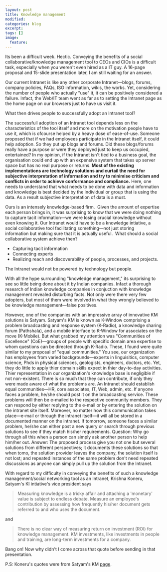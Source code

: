 ```yaml
---
layout: post
title: Knowledge management
modified:
categories: blog
excerpt:
tags: []
image:
  feature:
---
```

Its been a difficult week. Hectic. Conveying the benefits of a social collaborative/knowledge management tool to CEOs and CIOs is a difficult task, especially when you weren't even hired as a IT guy. A 16-page proposal and 15-slide presentation later, I am still waiting for an answer.

Our current Intranet is like any other corporate Intranet—blogs, forums, company policies, FAQs, ISO information, wikis, the works. Yet, considering the number of people who actually "use" it, it can be positively considered a failure. Infact, the Web/IT team went as far as to setting the Intranet page as the home page on our browsers just to have us visit it.

What then drives people to successfully adopt an Intranet tool?

The successfull adoption of an Intranet tool depends less on the characteristics of the tool itself and more on the motivation people have to use it, which is ofcourse helped by a heavy dose of ease-of-use. Someone proposed that if we had employees participate in the Intranet itself, it could help adoption. So they put up blogs and forums. Did these blogs/forums really have a purpose or were they deployed just to keep us occupied, entertained? In my opinion, if the Intranet isn't tied to a business goal, the organisation could end up with an expensive system that takes up server space but has no real purpose or returns. <strong>Most of the existing implementations are technology solutions and curtail the need for subjective interpretation of information and try to minimise criticism and conflicts in order to achieve conformance and compliance.</strong> Here, one needs to understand that what needs to be done with data and information and knowledge is best decided by the individual or group that is using the data. As a result subjective interpretation of data is a must.

Ours is an intensely knowledge-based firm.  Given the amount of expertise each person brings in, it was surprising to know that we were doing nothing to capture tacit information—we were losing crucial knowledge without even knowing it. Our Intranet would have to be a knowledge intiative, a social collaborative tool facilitating something—not just storing information but making sure that it is actually useful.  What should a social collaborative system achieve then?
<ul>
	<li>Capturing tacit information</li>
	<li>Connecting experts</li>
	<li>Realizing reach and discoverability of people, processes, and projects.</li>
</ul>
The Intranet would not be powered by technology but people.

With all the hype surrounding "knowledge management," its surprising to see so little being done about it by Indian companies. Infact a thorough research of Indian knowledge companies in conjuction with knowledge management revealed disturbing facts. Not only were there very few adopters, but most of them were involved in what they wrongly believed to be knowledge management—false positives.

However, one of the companies with an impressive array of innovative KM solutions is Satyam. Satyam's KM is known as K-Window comprising a problem broadcasting and response system (K-Radio), a knowledge sharing forum (Pathshala), and a mobile interface to K-Window for associates on the move (K-Mobile). But what grabbed my attention was "Communities of Excellence" (CoE)—groups of people with specific domain area expertise to whom questions can be directed through K-Radio. These, I found were quite similar to my proposal of "equal communities." You see, our organization has employees from varied backgrounds—experts in linguisitics, computer science, Phds in physical sciences, geologists, engineers, doctors, etc. Yet, they do little to apply thier domain skills expect in thier day-to-day activities. Thier representation in our organization's knowledge base is negligible if not non-existent. There is so much that they can contribute, if only they were made aware of what the problems are. An Intranet should establish equal communities—HR, core associates, IT, Web, admin, etc. If anyone faces a problem, he/she should post it on the broadcasting service. These problems will then be e-mailed to the respective community members. They can respond by either replying to the e-mail or by entering the solution on the intranet site itself. Moreover, no matter how this communication takes place—e-mail or through the intranet itself—it will all be stored in a documented manner on the intranet. If tomorrow, someone faces a similar problem, he/she can either post a new query or search through previous solutions to see if they match his/her requirements. Question: Why go through all this when a person can simply ask another person to help him/her out. Answer: The proposed process give you not one but several solutions from different perspectives; it documents these solutions so that when tomo, the solution provider leaves the company, the solution itself is not lost; and repeated instances of the same problem don't need repeated discussions as anyone can simply pull up the solution from the Intranet.

With regard to my difficulty in conveying the benefits of such a knowledge management/social networking tool as an Intranet, Krishna Koneru, Satyam's KI intiative's vice president says
<blockquote>Measuring knowledge is a tricky affair and attaching a 'monetary' value is subject to endless debate. Measure an employee's contribution by assessing how frequently his/her document gets referred to and who uses the document.</blockquote>
and
<blockquote>There is no clear way of measuring return on investment (ROI) for knowledge management. KM investments, like investments in people and training, are long-term investments for a company.</blockquote>
Bang on! Now why didn't I come across that quote before sending in that presentation.

P.S: Koneru's quotes were from Satyam's KM <a target="_blank" href="http://www.satyam.com/knowledgmanagement/km_news.html">page</a>.